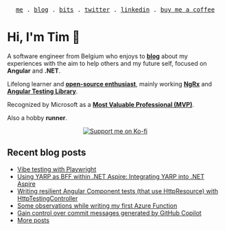 <p align="center">
<samp>
<a href="https://timdeschryver.dev">me</a> .
<a href="https://timdeschryver.dev/blog">blog</a> .
<a href="https://timdeschryver.dev/bits">bits</a> .
<a href="https://timdeschryver.dev/twitter">twitter</a> .
<a href="https://timdeschryver.dev/linkedin">linkedin</a> .
<a href="https://ko-fi.com/timdeschryver">buy me a coffee</a>
</samp>
</p>

# Hi, I'm Tim 👋

A software engineer from Belgium who enjoys to **[blog](https://timdeschryver.dev/blog)** about
my experiences with the aim to help others and my future self, focused on
**Angular** and **.NET**.

Lifelong learner and **[open-source enthusiast](https://github.com/timdeschryver)**, mainly working **[NgRx](https://ngrx.io/)** and **[Angular Testing Library](https://testing-library.com/docs/angular-testing-library/)**.

Recognized by Microsoft as a **[Most Valuable Professional (MVP)](https://mvp.microsoft.com/en-us/PublicProfile/5004452?fullName=Tim%20Deschryver)**.

Also a hobby **runner**.

<div align="center">
<a href="https://ko-fi.com/timdeschryver">
<img src="https://ko-fi.com/img/githubbutton_sm.svg" alt="Support me on Ko-fi"  />
</a>  
</div>

<!-- prettier-ignore-start -->
<!-- BLOG:START -->

## Recent blog posts

- [Vibe testing with Playwright](https://timdeschryver.dev/blog/vibe-testing-with-playwright)
- [Using YARP as BFF within .NET Aspire: Integrating YARP into .NET Aspire](https://timdeschryver.dev/blog/integrating-yarp-within-dotnet-aspire)
- [Writing resilient Angular Component tests (that use HttpResource) with HttpTestingController](https://timdeschryver.dev/blog/writing-resilient-angular-component-tests-that-use-httpresource-with-httptestingcontroller)
- [Some observations while writing my first Azure Function](https://timdeschryver.dev/blog/some-observations-while-writing-my-first-azure-function)
- [Gain control over commit messages generated by GitHub Copilot](https://timdeschryver.dev/blog/gain-control-over-commit-messages-generated-by-github-copilot)
- [More posts](https://timdeschryver.dev/blog)

<!-- BLOG:END -->
<!-- prettier-ignore-end -->
